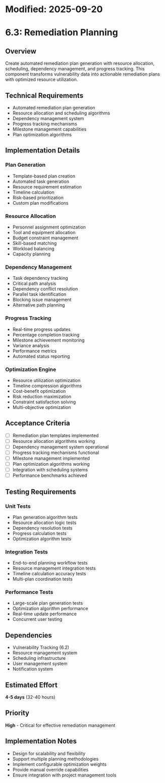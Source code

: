 # Modified: 2025-09-20

# 6.3: Remediation Planning

## Overview
Create automated remediation plan generation with resource allocation, scheduling, dependency management, and progress tracking. This component transforms vulnerability data into actionable remediation plans with optimized resource utilization.

## Technical Requirements
- Automated remediation plan generation
- Resource allocation and scheduling algorithms
- Dependency management system
- Progress tracking mechanisms
- Milestone management capabilities
- Plan optimization algorithms

## Implementation Details

### Plan Generation
- Template-based plan creation
- Automated task generation
- Resource requirement estimation
- Timeline calculation
- Risk-based prioritization
- Custom plan modifications

### Resource Allocation
- Personnel assignment optimization
- Tool and equipment allocation
- Budget constraint management
- Skill-based matching
- Workload balancing
- Capacity planning

### Dependency Management
- Task dependency tracking
- Critical path analysis
- Dependency conflict resolution
- Parallel task identification
- Blocking issue management
- Alternative path planning

### Progress Tracking
- Real-time progress updates
- Percentage completion tracking
- Milestone achievement monitoring
- Variance analysis
- Performance metrics
- Automated status reporting

### Optimization Engine
- Resource utilization optimization
- Timeline compression algorithms
- Cost-benefit optimization
- Risk reduction maximization
- Constraint satisfaction solving
- Multi-objective optimization

## Acceptance Criteria
- [ ] Remediation plan templates implemented
- [ ] Resource allocation algorithms working
- [ ] Dependency management system operational
- [ ] Progress tracking mechanisms functional
- [ ] Milestone management implemented
- [ ] Plan optimization algorithms working
- [ ] Integration with scheduling systems
- [ ] Performance benchmarks achieved

## Testing Requirements

### Unit Tests
- Plan generation algorithm tests
- Resource allocation logic tests
- Dependency resolution tests
- Progress calculation tests
- Optimization algorithm tests

### Integration Tests
- End-to-end planning workflow tests
- Resource management integration tests
- Timeline calculation accuracy tests
- Multi-plan coordination tests

### Performance Tests
- Large-scale plan generation tests
- Optimization algorithm performance
- Real-time update performance
- Concurrent user testing

## Dependencies
- Vulnerability Tracking (6.2)
- Resource management system
- Scheduling infrastructure
- User management system
- Notification system

## Estimated Effort
**4-5 days** (32-40 hours)

## Priority
**High** - Critical for effective remediation management

## Implementation Notes
- Design for scalability and flexibility
- Support multiple planning methodologies
- Implement configurable optimization weights
- Provide manual override capabilities
- Ensure integration with project management tools
